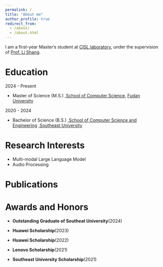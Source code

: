 ```yaml
---
permalink: /
title: "About me"
author_profile: true
redirect_from: 
  - /about/
  - /about.html
---
```


I am a first-year Master’s student at [CISL laboratory](https://cscw.fudan.edu.cn/), under the supervision of [Prof. Li Shang](https://cscw.fudan.edu.cn/lishang/).

Education
======

2024 - Present  
* Master of Science (M.S.) ,[School of Computer Science](https://cs.fudan.edu.cn/), [Fudan University](https://www.fudan.edu.cn/)


2020 - 2024  
* Bachelor of Science (B.S.) ,[School of Computer Science and Engineering](https://cse.seu.edu.cn/) ,[Southeast University](https://www.seu.edu.cn/)




Research Interests
======
<ul>
<li>Multi-modal Large Language Model</li>
<li>Audio Processing</li>
</ul>

Publications
======

Awards and Honors
======

  
* **Outstanding Graduate of Southeat University**(2024)
 
* **Huawei Scholarship**(2023)

* **Huawei Scholarship**(2022)
    
* **Lenovo Scholarship**(2021)
  
* **Southeast University Scholarship**(2021)


